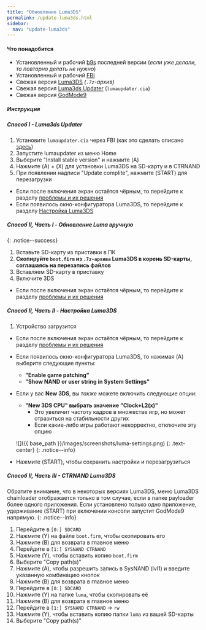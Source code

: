 ```yaml
---
title: "Обновление Luma3DS"
permalink: /update-luma3ds.html
sidebar:
  nav: "update-luma3ds"
---
```


#### <a name="what_need" />Что понадобится

* Установленный и рабочий [b9s](updating-b9s) последней версии (*если уже делали, то повторно делать не нужно*)
* Установленный и рабочий [FBI](fbi)
* Свежая версия [Luma3DS](https://github.com/AuroraWright/Luma3DS/releases/latest) *(`.7z`-архив)*
* Свежая версия [Luma3ds Updater](https://github.com/KunoichiZ/lumaupdate/releases/latest) (`lumaupdater.cia`)
* Свежая версия [GodMode9](https://github.com/d0k3/GodMode9/releases/latest)

##### <a name="instructions" />Инструкция

##### <a name="lumaupdater" />Способ I - Luma3ds Updater

1. Установите `lumaupdater.cia` через FBI (как это сделать описано [здесь](games))
1. Запустите lumaupdater из меню Home
1. Выберите "Install stable version" и нажмите (A)
1. Нажмите (A) + (X) для установки Luma3DS на SD-карту и в CTRNAND
1. При появлении надписи "Update complite", нажмите (START) для перезагрузки
  + Если после включения экран остаётся чёрным, то перейдите к разделу [проблемы и их решения](troubleshooting#ts_sys_a9lh)   
  + Если появилось окно-конфигуратора Luma3DS, то перейдите к разделу [Настройка Luma3DS](update-luma3ds#lumasetup)   

##### <a name="lumasd" />Способ II, Часть I - Обновление Luma вручную
{: .notice--success}

1. Вставьте SD-карту из приставки в ПК
1. **Скопируйте `boot.firm` из `.7z-архива` Luma3DS в корень SD-карты, соглашаясь на перезапись файлов**
1. Вставляем SD-карту в приставку
1. Включите 3DS
  + Если после включения экран остаётся чёрным, то перейдите к разделу [проблемы и их решения](troubleshooting#ts_sys_a9lh)   

##### <a name="lumasetup" />Способ II, Часть II - Настройка Luma3DS

1. Устройство загрузится
  + Если после включения экран остаётся чёрным, то перейдите к разделу [проблемы и их решения](troubleshooting#ts_sys_b9s)
  + Если появилось окно-конфигуратора Luma3DS, то нажимая (A) выберите следующие пункты:    
    + **"Enable game patching"**
    + **"Show NAND or user string in System Settings"**
  + Если у вас **New 3DS**, вы *также* можете включить следующие опции:
    + **"New 3DS CPU" выбрать значение "Clock+L2(x)"**
      + Это увеличит частоту кадров в множестве игр, но может отразиться на стабильности других
      + Если какие-либо игры работают некорректно, отключите эту опцию
	
    ![]({{ base_path }}/images/screenshots/luma-settings.png)
	{: .text-center}
    {: .notice--info}
	
  + Нажмите (START), чтобы сохранить настройки и перезагрузиться

##### <a name="lumactrnand" />Способ II, Часть III - CTRNAND Luma3DS

Обратите внимание, что в некоторых версиях Luma3DS, меню Luma3DS chainloader отображается только в том случае, если в папке payloader более одного приложения. Если установлено только одно приложение, удерживание (START) при включении консоли запустит GodMode9 напрямую.
{: .notice--info}

1. Перейдите в `[0:] SDCARD`
1. Нажмите (Y) на файле `boot.firm`, чтобы скопировать его
1. Нажмите (B) для возврата в главное меню
1. Перейдите в `[1:] SYSNAND CTRNAND`
1. Нажмите (Y), чтобы вставить копию `boot.firm`
1. Выберите "Copy path(s)"
1. Нажмите (A), чтобы разрешить запись в SysNAND (lvl1) и введите указанную комбинацию кнопок
1. Нажмите (B) для возврата в главное меню
1. Перейдите в `[0:] SDCARD`
1. Нажмите (Y) на папке `luma`, чтобы скопировать её
1. Нажмите (B) для возврата в главное меню
1. Перейдите в `[1:] SYSNAND CTRNAND` -> `rw`
1. Нажмите (Y), чтобы вставить копию папки `luma` из вашей SD-карты
1. Выберите "Copy path(s)"

<div id="vk_comments"></div>
<script type="text/javascript">
VK.Widgets.Comments("vk_comments", {limit: 10, attach: "*"});
</script>